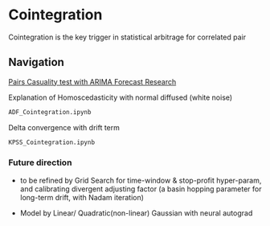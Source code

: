 # Cointegration 
Cointegration is the key trigger in statistical arbitrage for correlated pair

## Navigation
[Pairs Casuality test with ARIMA Forecast Research](https://github.com/ventositwaitang/A-Cointegration-Learning/blob/main/Pairs%20Trading%20Strategy%20Study%20with%20ARIMA%20Model%20Forecasting.pdf)

Explanation of Homoscedasticity with normal diffused (white noise)
```bash
ADF_Cointegration.ipynb
```

Delta convergence with drift term
```bash
KPSS_Cointegration.ipynb
```

### Future direction
* to be refined by Grid Search for time-window & stop-profit hyper-param, and calibrating divergent adjusting factor (a basin hopping parameter for long-term drift, with Nadam iteration)

* Model by Linear/ Quadratic(non-linear) Gaussian with neural autograd
